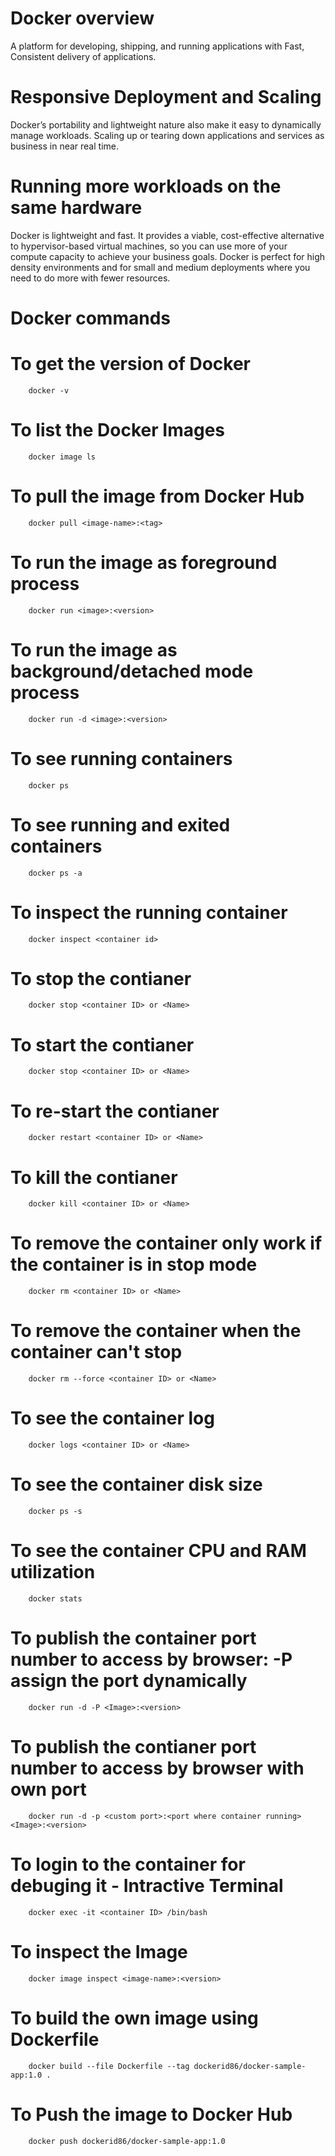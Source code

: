 # Docker overview
  A platform for developing, shipping, and running applications with Fast, Consistent delivery of applications.
 
# Responsive Deployment and Scaling
  Docker’s portability and lightweight nature also make it easy to dynamically manage workloads. 
  Scaling up or tearing down applications and services as business in near real time.
  
# Running more workloads on the same hardware
  Docker is lightweight and fast. It provides a viable, cost-effective alternative to hypervisor-based virtual machines, so you can use more of your compute capacity
  to achieve your business goals.
  Docker is perfect for high density environments and for small and medium deployments where you need to do more with fewer resources.
  
# Docker commands
  # To get the version of Docker
        docker -v
        
  # To list the Docker Images
        docker image ls
        
  # To pull the image from Docker Hub
        docker pull <image-name>:<tag>
        
  # To run the image as foreground process
        docker run <image>:<version>
        
  # To run the image as background/detached mode process
        docker run -d <image>:<version>   
        
  # To see running containers
        docker ps
        
  # To see running and exited containers
        docker ps -a
        
  # To inspect the running container
        docker inspect <container id>
        
  # To stop the contianer
        docker stop <container ID> or <Name>	
        
  # To start the contianer
        docker stop <container ID> or <Name>
        
  # To re-start the contianer
        docker restart <container ID> or <Name>
        
  # To kill the contianer
        docker kill <container ID> or <Name>
        
  # To remove the container only work if the container is in stop mode
        docker rm <container ID> or <Name>
        
  # To remove the container when the container can't stop
        docker rm --force <container ID> or <Name>
        
  # To see the container log
        docker logs <container ID> or <Name>
        
  # To see the container disk size
        docker ps -s  
       
  # To see the container CPU and RAM utilization
        docker stats
        
  # To publish the container port number to access by browser: -P assign the port dynamically
        docker run -d -P <Image>:<version>
        
  # To publish the contianer port number to access by browser with own port
        docker run -d -p <custom port>:<port where container running> <Image>:<version>
        
  # To login to the container for debuging  it - Intractive Terminal
        docker exec -it <container ID> /bin/bash
        
  # To inspect the Image
        docker image inspect <image-name>:<version>
        
  # To build the own image using Dockerfile
        docker build --file Dockerfile --tag dockerid86/docker-sample-app:1.0 .
        
  # To Push the image to Docker Hub
        docker push dockerid86/docker-sample-app:1.0
